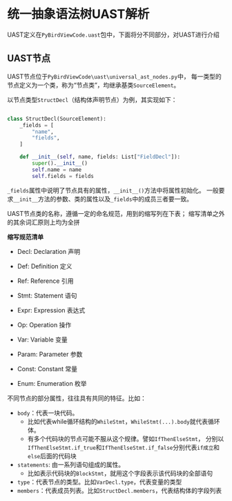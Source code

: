 统一抽象语法树UAST解析
====================

UAST定义在`PyBirdViewCode.uast`包中，下面将分不同部分，对UAST进行介绍

## UAST节点

UAST节点位于`PyBirdViewCode\uast\universal_ast_nodes.py`中，
每一类型的节点定义为一个类，称为“节点类”，均继承基类`SourceElement`。

以节点类型`StructDecl`（结构体声明节点）为例，其实现如下：

```python

class StructDecl(SourceElement):
    _fields = [
        "name",
        "fields",
    ]

    def __init__(self, name, fields: List["FieldDecl"]):
        super().__init__()
        self.name = name
        self.fields = fields
```

`_fields`属性中说明了节点具有的属性，`__init__()`方法中将属性初始化。
一般要求`__init__`方法的参数、类的属性以及`_fields`中的成员三者要一致。

UAST节点类的名称，遵循一定的命名规范，用到的缩写列在下表；
缩写清单之外的其余词汇原则上均为全拼

**缩写规范清单**

- Decl: Declaration 声明
- Def: Definition 定义
- Ref: Reference 引用
- Stmt: Statement 语句
- Expr: Expression 表达式
- Op: Operation 操作
- Var: Variable 变量

- Param: Parameter 参数
- Const: Constant 常量
- Enum: Enumeration 枚举

不同节点的部分属性，往往具有共同的特征。比如：

- `body`：代表一块代码。
    - 比如代表while循环结构的`WhileStmt`，`WhileStmt(...).body`就代表循环体。
    - 有多个代码块的节点可能不服从这个规律。譬如`IfThenElseStmt`，
        分别以`IfThenElseStmt.if_true`和`IfThenElseStmt.if_false`分别代表`if成立`和`else`后面的代码块
- `statements`: 由一系列语句组成的属性。
    - 比如表示代码块的`BlockStmt`，就用这个字段表示该代码块的全部语句
- `type`：代表节点的类型。比如`VarDecl.type`，代表变量的类型
- `members`：代表成员列表。比如`StructDecl.members`，代表结构体的字段列表


